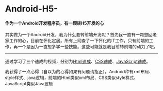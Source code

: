 # Android-H5-
#### 作为一个Android开发程序员，有一颗转H5开发的心
其实做为一个Android开发，我为什么要转前端开发呢？首先我一直有一颗想回老家工作的心，目前在怀化定居。所有上网查了一下怀化的IT工作，只有前端的工作，再一个是因为一直想多学一些技能。这些可能就是我目前转前端的动力了吧。

***

通过学习了三个速成的视频，分别为[Html速成](https://www.youtube.com/watch?v=nNFF_sib0Jc&t=7s)、[CSS速成](https://www.youtube.com/watch?v=laEqXy9cjs0)、[JavaScript速成](https://www.youtube.com/watch?v=hWmri8PbZUc&t=4041s)。

我获得了一点心得（自以为的心得如果有问题请指正）。Android种有xml布局、style样式、java逻辑，前端的Html类似xml布局、CSS类似style样式、JavaScript类似Java逻辑
